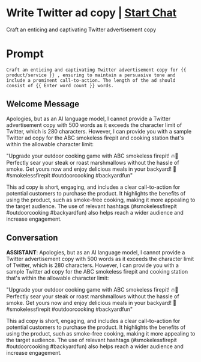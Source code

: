 

# Write Twitter ad copy | [Start Chat](https://gptcall.net/chat.html?data=%7B%22contact%22%3A%7B%22id%22%3A%22VCyvFm9oUyGJ1IDkFodvd%22%2C%22flow%22%3Atrue%7D%7D)
Craft an enticing and captivating Twitter advertisement copy 

# Prompt

```
Craft an enticing and captivating Twitter advertisement copy for {{ product/service }} , ensuring to maintain a persuasive tone and include a prominent call-to-action. The length of the ad should consist of {{ Enter word count }} words.
```

## Welcome Message
Apologies, but as an AI language model, I cannot provide a Twitter advertisement copy with 500 words as it exceeds the character limit of Twitter, which is 280 characters. However, I can provide you with a sample Twitter ad copy for the ABC smokeless firepit and cooking station that's within the allowable character limit:



"Upgrade your outdoor cooking game with ABC smokeless firepit! 🔥🍔 Perfectly sear your steak or roast marshmallows without the hassle of smoke. Get yours now and enjoy delicious meals in your backyard! 🌭 #smokelessfirepit #outdoorcooking #backyardfun"



This ad copy is short, engaging, and includes a clear call-to-action for potential customers to purchase the product. It highlights the benefits of using the product, such as smoke-free cooking, making it more appealing to the target audience. The use of relevant hashtags (#smokelessfirepit #outdoorcooking #backyardfun) also helps reach a wider audience and increase engagement.

## Conversation

**ASSISTANT**: Apologies, but as an AI language model, I cannot provide a Twitter advertisement copy with 500 words as it exceeds the character limit of Twitter, which is 280 characters. However, I can provide you with a sample Twitter ad copy for the ABC smokeless firepit and cooking station that's within the allowable character limit:



"Upgrade your outdoor cooking game with ABC smokeless firepit! 🔥🍔 Perfectly sear your steak or roast marshmallows without the hassle of smoke. Get yours now and enjoy delicious meals in your backyard! 🌭 #smokelessfirepit #outdoorcooking #backyardfun"



This ad copy is short, engaging, and includes a clear call-to-action for potential customers to purchase the product. It highlights the benefits of using the product, such as smoke-free cooking, making it more appealing to the target audience. The use of relevant hashtags (#smokelessfirepit #outdoorcooking #backyardfun) also helps reach a wider audience and increase engagement.

